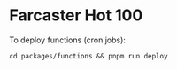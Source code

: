 # Farcaster Hot 100

To deploy functions (cron jobs):

```
cd packages/functions && pnpm run deploy
```